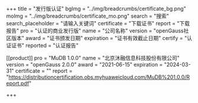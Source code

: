 +++
title = "发行版认证"
bgImg = "../img/breadcrumbs/certificate_bg.png"
moImg = "../img/breadcrumbs/certificate_mo.png"
search = "搜索"
search_placeholder = "请输入关键词"
certificate = "下载证书"
report = "下载报告"
pro = "认证的商业发行版"
name = "公司名称"
version = "openGauss社区版本"
award = "证书颁发日期"
expiration = "证书有效截止日期"
certify = "认证证书"
reported = "认证报告"


[[product]]
pro = "MuDB 1.0.0"
name = "北京沐融信息科技股份有限公司"
version = "openGauss 2.0.0"
award = "2021-06-15"
expiration = "2024-03-31"
certificate = ""
report = "https://distributioncertification.obs.myhuaweicloud.com/MuDB%201.0.0/Report.pdf"


+++
